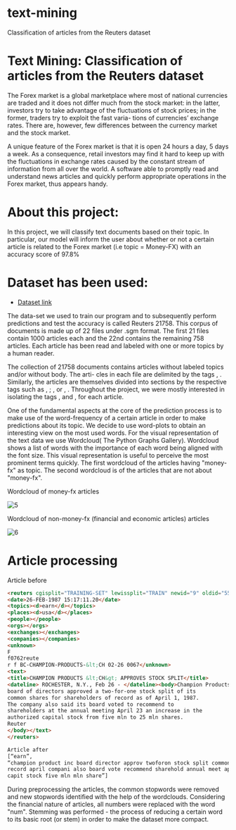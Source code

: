 # text-mining
Classification of articles from the Reuters dataset


# Text Mining: Classification of articles from the Reuters dataset

 The Forex market is a
global marketplace where most of national currencies are traded and it does not
differ much from the stock market: in the latter, investors try to take advantage of
the fluctuations of stock prices; in the former, traders try to exploit the fast varia-
tions of currencies’ exchange rates. There are, however, few differences between the
currency market and the stock market.

A unique feature of the Forex market is that it is open 24 hours a day, 5 days a week.
As a consequence, retail investors may find it hard to keep up with the fluctuations
in exchange rates caused by the constant stream of information from all over the
world. A software able to promptly read and understand news articles and quickly
perform appropriate operations in the Forex market, thus appears handy.

# About this project:

In this project, we will classify text documents based on their topic. In particular, our model will
inform the user about whether or not a certain article is related to the Forex market
(i.e topic = Money-FX) with an accuracy score of 97.8%



# Dataset has been used:

* [Dataset link](https://archive.ics.uci.edu/ml/datasets/reuters-21578+text+categorization+collection)

The data-set we used to train our program and to subsequently perform predictions
and test the accuracy is called Reuters 21758. This corpus of documents is made up
of 22 files under .sgm format. The first 21 files contain 1000 articles each and the
22nd contains the remaining 758 articles. Each article has been read and labeled
with one or more topics by a human reader.

The collection of 21758
documents contains articles without labeled topics and/or without body. The arti-
cles in each file are delimited by the tags <reuter>, </reuter>. Similarly, the articles
are themselves divided into sections by the respective tags such as <date>, </date>;
<places>, </places> or <body>, </body>. Throughout the project, we were mostly
interested in isolating the tags <topics>, </topics> and <body>, </body> for each
article.


One of the fundamental aspects at the core of the prediction process is to make
use of the word-frequency of a certain article in order to make predictions about its
topic. We decide to use word-plots to obtain an interesting view on the most used
words. For the visual representation of the text data we use Wordcloud( The Python
Graphs Gallery). Wordcloud shows a list of words with the importance of each word
being aligned with the font size. This visual representation is useful to perceive the
most prominent terms quickly. The first wordcloud of the articles having "money-
fx" as topic. The second wordcloud is of the articles
that are not about "money-fx".

Wordcloud of money-fx articles

![5](https://user-images.githubusercontent.com/20649715/158151545-a0c1453f-23ca-48c5-905e-0d876e568b05.jpeg)

Wordcloud of non-money-fx (financial and economic articles) articles

![6](https://user-images.githubusercontent.com/20649715/158153418-772f70af-da38-4942-9bb2-14c6197f7d06.jpeg)




# Article processing


Article before

```html
<reuters cgisplit="TRAINING-SET" lewissplit="TRAIN" newid="9" oldid="5552" topics="YES">
<date>26-FEB-1987 15:17:11.20</date>
<topics><d>earn</d></topics>
<places><d>usa</d></places>
<people></people>
<orgs></orgs>
<exchanges></exchanges>
<companies></companies>
<unknown>
F
f0762reute
r f BC-CHAMPION-PRODUCTS-&lt;CH 02-26 0067</unknown>
<text>
<title>CHAMPION PRODUCTS &lt;CH&gt; APPROVES STOCK SPLIT</title>
<dateline> ROCHESTER, N.Y., Feb 26 - </dateline><body>Champion Products Inc said its
board of directors approved a two-for-one stock split of its
common shares for shareholders of record as of April 1, 1987.
The company also said its board voted to recommend to
shareholders at the annual meeting April 23 an increase in the
authorized capital stock from five mln to 25 mln shares.
Reuter
</body></text>
</reuters>
```

```html
Article after
[“earn”,
“champion product inc board director approv twoforon stock split common share sharehold
record april compani also board vote recommend sharehold annual meet april increas author
capit stock five mln mln share”]
```

During preprocessing the articles, the common stopwords were removed and new stopwords identified with the help of the wordclouds. Considering the financial nature of articles, all numbers were replaced with the word "num". Stemming was performed - the process of reducing a certain word to its basic root (or stem) in order to make the dataset more compact.


